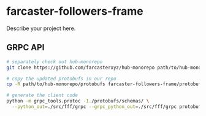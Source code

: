 # farcaster-followers-frame

Describe your project here.


## GRPC API

```sh
# separately check out hub-monorepo
git clone https://github.com/farcasterxyz/hub-monorepo path/to/hub-monorepo

# copy the updated protobufs in our repo
cp -R path/to/hub-monorepo/protobufs farcaster-followers-frame/protobufs

# generate the client code
python -m grpc_tools.protoc -I./protobufs/schemas/ \
  --python_out=./src/fff/grpc --grpc_python_out=./src/fff/grpc protobufs/schemas/rpc.proto
```
